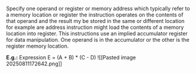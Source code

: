 Specify one operand or register or memory address which typically refer to a memory location or register the instruction operates on the contents of that operand and the result my be stored in the same or different location for example are address instruction might load the contents of a memory location into register. This instructions use an implied accumulator register for data manipulation. One operand is in the accumulator or the other is the register memory location.

**E.g.:** Expression E = (A + B) \* (C - D)
![[Pasted image 20250811172642.png]]